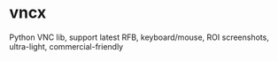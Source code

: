 # vncx
Python VNC lib,  support latest RFB, keyboard/mouse, ROI screenshots, ultra-light, commercial-friendly
